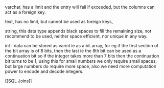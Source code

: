 varchar, has a limit and the entry will fail if exceeded, but the columns can act as a foreign key.

text, has no limit, but cannot be used as foreign keys,

string, this data type appends black spaces to fill the remaining size, not recommend to be used, neither space efficient, nor unique in any way.

int : data can be stored as varint ie as a bit array, for eg if the first section of the bit array is of 8 bits, then the last ie the 8th bit can be used as a continuation bit so if the integer takes more than 7 bits then the continuation bit turns to be 1, using this for small numbers we only require small spaces, but large numbers do require more space, also we need more computation power to encode and decode integers.



[[SQL Joins]]